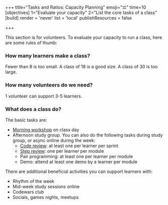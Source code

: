 +++
title="Tasks and Ratios: Capacity Planning"
emoji="⚖️"
time=10
[objectives]
1="Evaluate your capacity"
2="List the core tasks of a class"
[build]
  render = 'never'
  list = 'local'
  publishResources = false

+++

This section is for volunteers. To evaluate your capacity to run a class, here are some rules of thumb:

### How many learners make a class?

Fewer than 8 is too small. A class of 18 is a good size. A class of 30 is too large.

### How many volunteers do we need?

1 volunteer can support 3-5 learners.

### What does a class do?

The basic tasks are:

- [Morning workshop](https://workshops.codeyourfuture.io/) on class day
- Afternoon study group. You can also do the following tasks during study group, or async online during the week:
  - [Code review](/prs-needing-review): at least one per learner per sprint
  - [Step review](https://dashboard.codeyourfuture.io/): one per learner per module
  - Pair programming: at least one per learner per module
  - Demo: attend at least one demo by a learner per module

There are additional beneficial activities you can support learners with:

- Rhythm of the week
- Mid-week study sessions online
- Codewars club
- Socials, games nights, meetups
